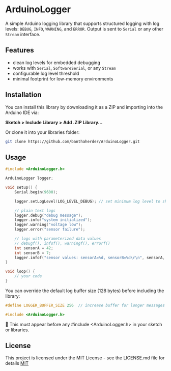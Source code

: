 # ArduinoLogger

A simple Arduino logging library that supports structured logging with log levels: `DEBUG`, `INFO`, `WARNING`, and `ERROR`. Output is sent to `Serial` or any other `Stream` interface.

## Features

- clean log levels for embedded debugging
- works with `Serial`, `SoftwareSerial`, or any `Stream`
- configurable log level threshold
- minimal footprint for low-memory environments

## Installation

You can install this library by downloading it as a ZIP and importing into the Arduino IDE via:

**Sketch > Include Library > Add .ZIP Library...**

Or clone it into your libraries folder:

```bash
git clone https://github.com/banthaherder/ArduinoLogger.git
```

## Usage

```c++
#include <ArduinoLogger.h>

ArduinoLogger logger;

void setup() {
    Serial.begin(9600);

    logger.setLogLevel(LOG_LEVEL_DEBUG); // set minimum log level to show

    // plain text logs
    logger.debug("debug message");
    logger.info("system initialized");
    logger.warning("voltage low");
    logger.error("sensor failure");

    // logs with parameterized data values
    // debugf(), infof(), warningf(), errorf()
    int sensorA = 42;
    int sensorB = 7;
    logger.infof("sensor values: sensorA=%d, sensorB=%d\r\n", sensorA, sensorB);
}

void loop() {
    // your code
}
```

You can override the default log buffer size (128 bytes) before including the library:

```c++
#define LOGGER_BUFFER_SIZE 256  // increase buffer for longer messages

#include <ArduinoLogger.h>
```

📌 This must appear before any #include <ArduinoLogger.h> in your sketch or libraries.

## License
This project is licensed under the MIT License - see the LICENSE.md file for details
[MIT](https://choosealicense.com/licenses/mit/)
